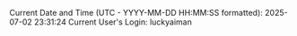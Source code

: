 Current Date and Time (UTC - YYYY-MM-DD HH:MM:SS formatted): 2025-07-02 23:31:24
Current User's Login: luckyaiman
